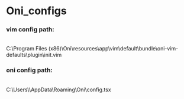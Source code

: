 # Oni_configs

<h3>vim config path:</h3>
<br>
C:\Program Files (x86)\Oni\resources\app\vim\default\bundle\oni-vim-defaults\plugin\init.vim
<br>
<h3>oni config path:</h3>
<br>
C:\Users\<userName>\AppData\Roaming\Oni\config.tsx
